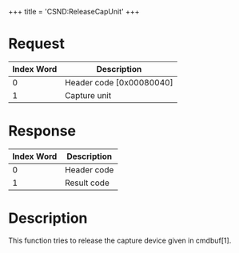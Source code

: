 +++
title = 'CSND:ReleaseCapUnit'
+++

# Request

| Index Word | Description                |
|------------|----------------------------|
| 0          | Header code \[0x00080040\] |
| 1          | Capture unit               |

# Response

| Index Word | Description |
|------------|-------------|
| 0          | Header code |
| 1          | Result code |

# Description

This function tries to release the capture device given in cmdbuf\[1\].
